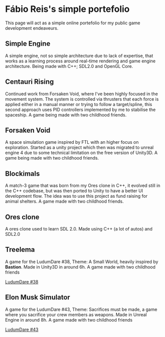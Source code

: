 # Fábio Reis's simple portefolio

This page will act as a simple online portefolio for my public game development endeaveurs.

## Simple Engine

A simple engine, not so simple architecture due to lack of expertise, that works as a learning process around real-time rendering and game engine architecture. Being made with C++; SDL2.0 and OpenGL Core.

## Centauri Rising

Continued work from Forsaken Void, where I've been highly focused in the movement system. The system is controlled via thrusters that each force is applied either in a manual manner or trying to follow a target/spline, this second approach uses PID controllers implemented by me to stabilise the spaceship. A game being made with two childhood friends.

## Forsaken Void

A space simulation game inspired by FTL with an higher focus on exploration. Started as a unity project which then was migrated to unreal engine 4 due to some technical limitation on the free version of Unity3D. A game being made with two childhood friends.

## Blockimals

A match-3 game that was born from my Ores clone in C++, it evolved still in the C++ codebase, but was then ported to Unity to have a better UI development flow. The idea was to use this project as fund raising for animal shelters. A game made with two childhood friends.

## Ores clone

A ores clone used to learn SDL 2.0. Made using C++ (a lot of autos) and SDL2.0

## Treelema

A game for the LudumDare #38, Theme: A Small World, heavily inspired by **Bastion**. Made in Unity3D in around 6h. A game made with two childhood friends

[LudumDare #38](https://ldjam.com/events/ludum-dare/38/$26669)

## Elon Musk Simulator

A game for the LudumDare #43, Theme: Sacrifices must be made, a game where you sacrifice your crew members as weapons. Made in Unreal Engine in around 8h. A game made with two childhood friends

[LudumDare #43](https://ldjam.com/events/ludum-dare/43/elon-musk-simulator)
